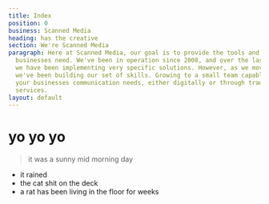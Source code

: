 ```yaml
---
title: Index
position: 0
business: Scanned Media
heading: has the creative
section: We're Scanned Media
paragraph: Here at Scanned Media, our goal is to provide the tools and strategy small
  businesses need. We've been in operation since 2008, and over the last 8 years,
  we have been implementing very specific solutions. However, as we moved forward,
  we've been building our set of skills. Growing to a small team capable of fulfilling
  your businesses communication needs, either digitally or through traditional print
  services.
layout: default
---
```


# yo yo yo

> it was a sunny mid morning day

* it rained
* the cat shit on the deck
* a rat has been living in the floor for weeks